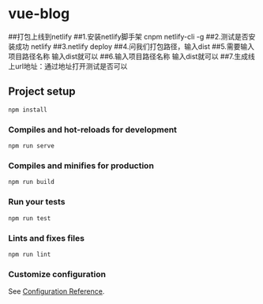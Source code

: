 # vue-blog
##打包上线到netlify
##1.安装netlify脚手架  cnpm netlify-cli -g
##2.测试是否安装成功 netlify
##3.netlify deploy
##4.问我们打包路径，输入dist
##5.需要输入项目路径名称  输入dist就可以
##6.输入项目路径名称  输入dist就可以
##7.生成线上url地址：通过地址打开测试是否可以


## Project setup
```
npm install
```

### Compiles and hot-reloads for development
```
npm run serve
```

### Compiles and minifies for production
```
npm run build
```

### Run your tests
```
npm run test
```

### Lints and fixes files
```
npm run lint
```

### Customize configuration
See [Configuration Reference](https://cli.vuejs.org/config/).
